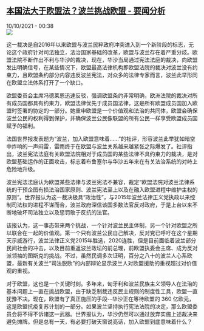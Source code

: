 <!--1633819502000-->
[本国法大于欧盟法？波兰挑战欧盟 - 要闻分析](https://www.rfi.fr/cn/%E4%B8%93%E6%A0%8F%E6%A3%80%E7%B4%A2/%E8%A6%81%E9%97%BB%E5%88%86%E6%9E%90/20211009-%E6%9C%AC%E5%9B%BD%E6%B3%95%E5%A4%A7%E4%BA%8E%E6%AC%A7%E7%9B%9F%E6%B3%95-%E6%B3%A2%E5%85%B0%E6%8C%91%E6%88%98%E6%AC%A7%E7%9B%9F)
------

<div>10/10/2021 - 00:38</div><img src="https://s.rfi.fr/media/display/d42e368c-2950-11ec-85ce-005056bfb2b6/AP21279292380909.jpg"><div ><p>这一裁决是自2016年以来欧盟与波兰民粹政府冲突进入到一个新阶段的标志，无论这个政府针对司法独立，法治国家基础的改革，欧盟与波兰存在着严重分歧。欧盟法院不断作出不利与华沙的裁决，现在，华沙当局通过宪法法庭的裁决，向欧盟发出明确信号，在某些情况下，欧盟最高法律机构即欧盟法院的裁决对波兰没有约束力，且欧盟条约部分内容违反波兰宪法，对众多的法律专家而言，波兰此举形同在欧盟立法体系打开了一个缺口。</p><p>欧盟委员会主席冯德莱恩迅速反驳，强调欧盟条约非常明确，欧洲法院的裁决对所有成员国都具有约束力，欧盟法律优先于成员国法律，这是所有欧盟成员国加入欧盟时签署的协定的一部分。她重申欧盟是一个价值观和法治的共同体，欧盟会确保波兰公民的权利得到保护，并确保波兰公民像联盟的所有公民一样享受欧盟成员国赋予的福利。</p><p>法国世界报发表题为“波兰，加入欧盟意味着......”的社评，形容波兰此举犹如暗空中炸响的一声闷雷，雷雨终于在欧盟与波兰关系越来越紧张之际爆发了。社评指出，波兰宪法法庭有关欧盟法院相对于成员国的某些法律不具约束力的裁决，是对欧盟基础运作的正面攻击，标志着布鲁塞尔与华沙五年来在有关法治系统的对峙上危险地升级。</p><p>波兰宪法法庭认为欧盟某些法律与波兰宪法不兼容，裁定“欧盟法院对波兰法律系统的干预企图有损法治国家原则、波兰宪法至上以及在融入欧盟进程中维护主权的原则”。世界报认为这一裁决极具“政治性”，与2015年波兰法律正义党执政以来控制司法权的进程不谋而合，波兰政府深信该国多数法官反对政府，于是上台以来不断地破坏司法独立以及惩罚敢于反抗的法官。</p><p>该报认为，这一事态带来两个挑战，一个针对波兰民主体制，另一个针对欧盟之所以联合在一起的价值观。第一个只有波兰公民自己解决，反对党已呼吁在这个星期天示威游行，波兰法律正义党2015年胜选，2020连胜，但是目前面临着波兰部分民间社会的冲击，以及目前重返波兰政坛的前总理，前欧盟执委会主席、成为反对派领袖的图斯克的挑战。不过，虽然民调多次证明，百分之八十的波兰人心系欧盟，最新有关波兰“司法脱欧”的内部辩论显示波兰人对欧盟援助的重视超过对价值观的重视。</p><p>对于欧盟，这也是一个关键时刻。多年来，匈牙利和波兰民族主义领导人在法治的基本问题上一直在挑战欧盟，由于缺乏制裁违反民主规则的制度性工具，欧盟一直犹豫不决。现在，欧盟有了真正施压的手段--华沙正在等待欧盟的 360 亿欧元，这是欧盟抗疫复苏计划的一部分。如果波兰坚持执行宪法法院的决定，那么欧盟委员会将不得不诉诸这一武器。世界报认为，华沙仍然可以通过放弃实施上述裁决来避免摊牌。但是总有一天，有必要打破天窗说亮话，加入欧盟到底意味着什么？</p><div data-selfpromo-newsletter></div><div data-selfpromo-app></div></div>
